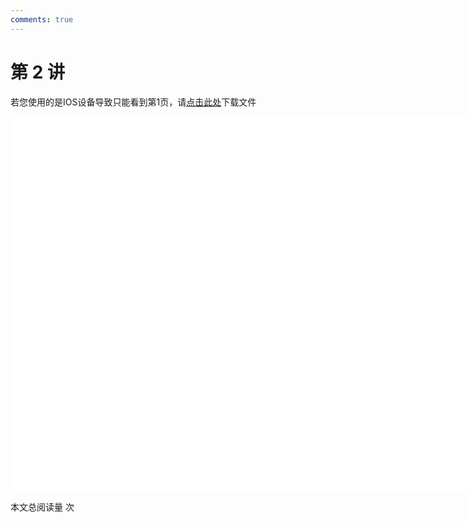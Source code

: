 ```yaml
---
comments: true
---
```


# 第 2 讲

<object data="第 2 讲 字符串与复合数据类型.pdf" type="application/pdf" width="150%" height="800">
    <p>若您使用的是IOS设备导致只能看到第1页，请<a href="第 2 讲 字符串与复合数据类型.pdf">点击此处</a>下载文件</p>
    <iframe src="第 2 讲 字符串与复合数据类型.pdf#navpanes=0" width="500%" height="600" frameborder="0"></iframe>
    
</object>

<span id="busuanzi_container_page_pv">本文总阅读量 <span id="busuanzi_value_page_pv"></span> 次</span>